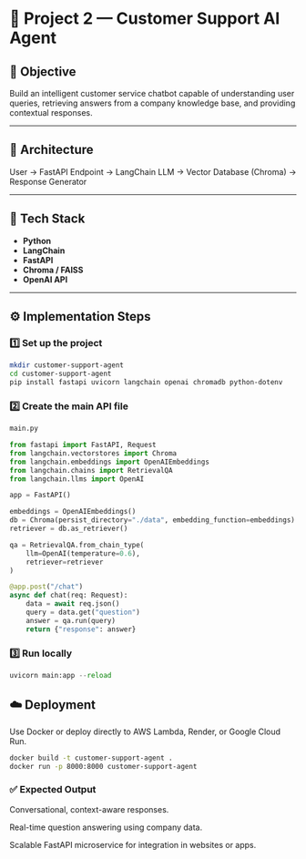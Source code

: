 # 🤖 Project 2 — Customer Support AI Agent

## 🎯 Objective
Build an intelligent customer service chatbot capable of understanding user queries, retrieving answers from a company knowledge base, and providing contextual responses.

---

## 🧠 Architecture
User → FastAPI Endpoint → LangChain LLM → Vector Database (Chroma) → Response Generator

---

## 🧰 Tech Stack
- **Python**
- **LangChain**
- **FastAPI**
- **Chroma / FAISS**
- **OpenAI API**

---

## ⚙️ Implementation Steps

### 1️⃣ Set up the project                                      
```bash
mkdir customer-support-agent
cd customer-support-agent
pip install fastapi uvicorn langchain openai chromadb python-dotenv
````
### 2️⃣ Create the main API file                                                

```python
main.py

from fastapi import FastAPI, Request
from langchain.vectorstores import Chroma
from langchain.embeddings import OpenAIEmbeddings
from langchain.chains import RetrievalQA
from langchain.llms import OpenAI

app = FastAPI()

embeddings = OpenAIEmbeddings()
db = Chroma(persist_directory="./data", embedding_function=embeddings)
retriever = db.as_retriever()

qa = RetrievalQA.from_chain_type(
    llm=OpenAI(temperature=0.6),
    retriever=retriever
)

@app.post("/chat")
async def chat(req: Request):
    data = await req.json()
    query = data.get("question")
    answer = qa.run(query)
    return {"response": answer}
````

### 3️⃣ Run locally                  

````python
uvicorn main:app --reload
````
## ☁️ Deployment

Use Docker or deploy directly to AWS Lambda, Render, or Google Cloud Run.

````bash
docker build -t customer-support-agent .
docker run -p 8000:8000 customer-support-agent
````

### ✅ Expected Output

Conversational, context-aware responses.

Real-time question answering using company data.

Scalable FastAPI microservice for integration in websites or apps.

